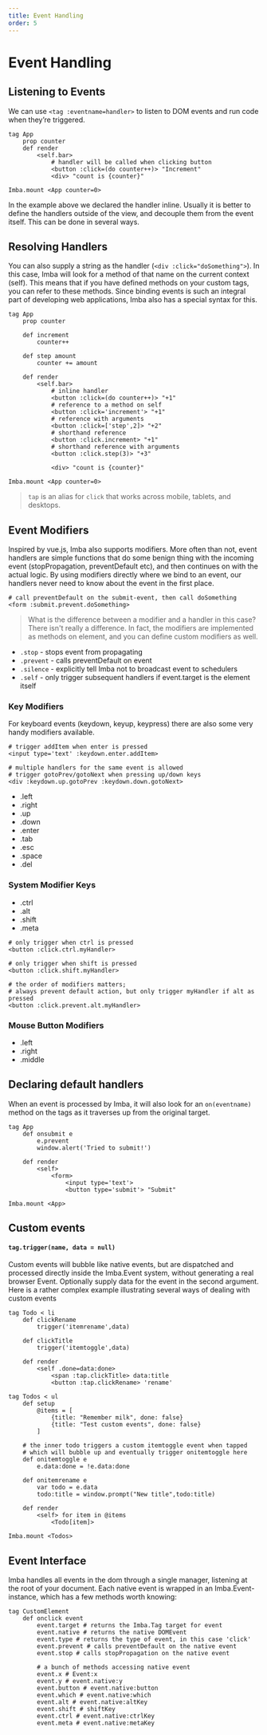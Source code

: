 ```yaml
---
title: Event Handling
order: 5
---
```


# Event Handling

## Listening to Events

We can use `<tag :eventname=handler>` to listen to DOM events and run code when they’re triggered.

```imba
tag App
    prop counter
    def render
        <self.bar>
            # handler will be called when clicking button
            <button :click=(do counter++)> "Increment"
            <div> "count is {counter}"

Imba.mount <App counter=0>
```

In the example above we declared the handler inline. Usually it is better to define the handlers outside of the view, and decouple them from the event itself. This can be done in several ways.

## Resolving Handlers 

You can also supply a string as the handler (`<div :click="doSomething">`). In this case, Imba will look for a method of that name on the current context (self). This means that if you have defined methods on your custom tags, you can refer to these methods. Since binding events is such an integral part of developing web applications, Imba also has a special syntax for this.

```imba
tag App
    prop counter

    def increment
        counter++

    def step amount
        counter += amount

    def render
        <self.bar>
            # inline handler
            <button :click=(do counter++)> "+1"
            # reference to a method on self
            <button :click='increment'> "+1"
            # reference with arguments
            <button :click=['step',2]> "+2"
            # shorthand reference
            <button :click.increment> "+1"
            # shorthand reference with arguments
            <button :click.step(3)> "+3"

            <div> "count is {counter}"

Imba.mount <App counter=0>
```

> `tap` is an alias for `click` that works across mobile, tablets, and desktops.

## Event Modifiers

Inspired by vue.js, Imba also supports modifiers. More often than not, event handlers are simple functions that do some benign thing with the incoming event (stopPropagation, preventDefault etc), and then continues on with the actual logic. By using modifiers directly where we bind to an event, our handlers never need to know about the event in the first place.

```
# call preventDefault on the submit-event, then call doSomething
<form :submit.prevent.doSomething>
```

> What is the difference between a modifier and a handler in this case? There isn't really a difference. In fact, the modifiers are implemented as methods on element, and you can define custom modifiers as well.

* `.stop` - stops event from propagating
* `.prevent` - calls preventDefault on event
* `.silence` - explicitly tell Imba not to broadcast event to schedulers
* `.self` - only trigger subsequent handlers if event.target is the element itself

### Key Modifiers

For keyboard events (keydown, keyup, keypress) there are also some very handy modifiers available.
```
# trigger addItem when enter is pressed
<input type='text' :keydown.enter.addItem>

# multiple handlers for the same event is allowed
# trigger gotoPrev/gotoNext when pressing up/down keys
<div :keydown.up.gotoPrev :keydown.down.gotoNext>
```
 
* .left
* .right
* .up
* .down
* .enter
* .tab
* .esc
* .space
* .del

### System Modifier Keys

* .ctrl
* .alt
* .shift
* .meta


```
# only trigger when ctrl is pressed
<button :click.ctrl.myHandler>

# only trigger when shift is pressed
<button :click.shift.myHandler>

# the order of modifiers matters;
# always prevent default action, but only trigger myHandler if alt as pressed
<button :click.prevent.alt.myHandler>
```

### Mouse Button Modifiers

* .left
* .right
* .middle

## Declaring default handlers

When an event is processed by Imba, it will also look for an `on(eventname)` method on the tags as it traverses up from the original target.

```
tag App
    def onsubmit e
        e.prevent
        window.alert('Tried to submit!')

    def render
        <self>
            <form>
                <input type='text'>
                <button type='submit'> "Submit"

Imba.mount <App>
```


## Custom events

#### `tag.trigger(name, data = null)`

Custom events will bubble like native events, but are dispatched and processed directly inside the Imba.Event system, without generating a real browser Event. Optionally supply data for the event in the second argument. Here is a rather complex example illustrating several ways of dealing with custom events

```imba
tag Todo < li
    def clickRename
        trigger('itemrename',data)

    def clickTitle
        trigger('itemtoggle',data)

    def render
        <self .done=data:done> 
            <span :tap.clickTitle> data:title
            <button :tap.clickRename> 'rename'

tag Todos < ul
    def setup
        @items = [
            {title: "Remember milk", done: false}
            {title: "Test custom events", done: false}
        ]

    # the inner todo triggers a custom itemtoggle event when tapped
    # which will bubble up and eventually trigger onitemtoggle here
    def onitemtoggle e
        e.data:done = !e.data:done

    def onitemrename e
        var todo = e.data
        todo:title = window.prompt("New title",todo:title)

    def render
        <self> for item in @items
            <Todo[item]>

Imba.mount <Todos>
```

## Event Interface

Imba handles all events in the dom through a single manager, listening at the root of your document. Each native event is wrapped in an Imba.Event-instance, which has a few methods worth knowing:

```imba
tag CustomElement
    def onclick event
        event.target # returns the Imba.Tag target for event
        event.native # returns the native DOMEvent
        event.type # returns the type of event, in this case 'click'
        event.prevent # calls preventDefault on the native event
        event.stop # calls stopPropagation on the native event

        # a bunch of methods accessing native event
        event.x # Event:x
        event.y # event.native:y
        event.button # event.native:button
        event.which # event.native:which
        event.alt # event.native:altKey
        event.shift # shiftKey
        event.ctrl # event.native:ctrlKey
        event.meta # event.native:metaKey
```